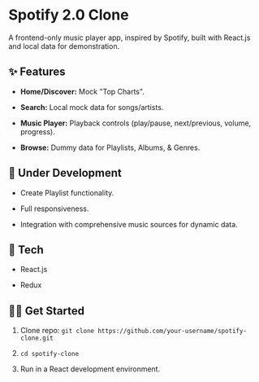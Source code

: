 # Spotify 2.0 Clone

A frontend-only music player app, inspired by Spotify, built with React.js and local data for demonstration.

## ✨ Features

* **Home/Discover:** Mock "Top Charts".

* **Search:** Local mock data for songs/artists.

* **Music Player:** Playback controls (play/pause, next/previous, volume, progress).

* **Browse:** Dummy data for Playlists, Albums, & Genres.

## 🚧 Under Development

* Create Playlist functionality.

* Full responsiveness.

* Integration with comprehensive music sources for dynamic data.

## 🚀 Tech

* React.js

* Redux

## 🏃‍♀️ Get Started

1. Clone repo: `git clone https://github.com/your-username/spotify-clone.git`

2. `cd spotify-clone`

3. Run in a React development environment.


